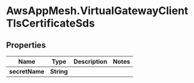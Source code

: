 # AwsAppMesh.VirtualGatewayClientTlsCertificateSds

## Properties

Name | Type | Description | Notes
------------ | ------------- | ------------- | -------------
**secretName** | **String** |  | 


